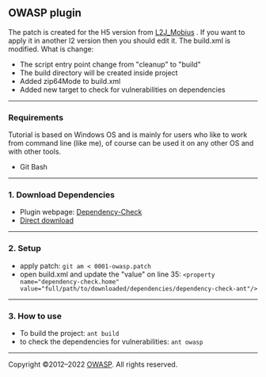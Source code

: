 ## OWASP plugin
The patch is created for the H5 version from [L2J_Mobius](https://bitbucket.org/MobiusDev/l2j_mobius/src/master/) . If you want to apply it in another l2 version then you should edit it.
The build.xml is modified. What is change:
- The script entry point change from "cleanup" to "build"
- The build directory will be created inside project
- Added zip64Mode to build.xml
- Added new target to check for vulnerabilities on dependencies

---
### Requirements
Tutorial is based on Windows OS and is mainly for users who like to work from command line (like me), of course can be used it on any other OS and with other tools.
- Git Bash

---

### 1. Download Dependencies
- Plugin webpage: [Dependency-Check](https://jeremylong.github.io/DependencyCheck/dependency-check-ant/index.html)
- [Direct download](https://github.com/jeremylong/DependencyCheck/releases/download/v7.0.0/dependency-check-ant-7.0.0-release.zip)

---

### 2. Setup
- apply patch: `git am < 0001-owasp.patch`
- open build.xml and update the "value" on line 35: ```<property name="dependency-check.home" value="full/path/to/downloaded/dependencies/dependency-check-ant"/>```

---

### 3. How to use
- To build the project: `ant build`
- to check the dependencies for vulnerabilities: `ant owasp`

---

Copyright ©2012–2022 [OWASP](https://owasp.org/). All rights reserved.
